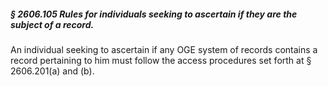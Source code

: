 ##### § 2606.105 Rules for individuals seeking to ascertain if they are the subject of a record. #####

An individual seeking to ascertain if any OGE system of records contains a record pertaining to him must follow the access procedures set forth at § 2606.201(a) and (b).